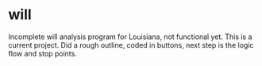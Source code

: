 # will
Incomplete will analysis program for Louisiana, not functional yet. This is a current project. 
Did a rough outline, coded in buttons, next step is the logic flow and stop points.
